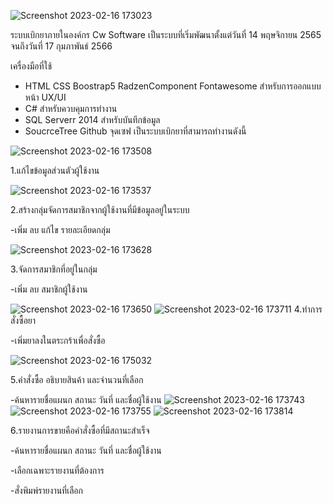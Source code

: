 ![Screenshot 2023-02-16 173023](https://user-images.githubusercontent.com/105155094/219340466-c3e2d125-eec2-46f6-aa6c-84b2ad3e5a45.png)

ระบบเบิกยาภายในองค์กร Cw Software เป็นระบบที่เริ่มพัฒนาตั้งแต่วันที่ 14 พฤษจิกายน 2565 จนถึงวันที่ 17 กุมภาพันธ์ 2566 

เครื่องมือที่ใช้
- HTML CSS Boostrap5 RadzenComponent Fontawesome สำหรับการออกแบบหน้า UX/UI
- C# สำหรับควบคุมการทำงาน
- SQL Serverr 2014 สำหรับบันทึกข้อมูล
- SoucrceTree Github จุดเซฟ
เป็นระบบเบิกยาที่สามารถทำงานดังนี้

![Screenshot 2023-02-16 173508](https://user-images.githubusercontent.com/105155094/219342498-a4fb87c1-1adb-4daf-9c5a-19d922a4f32b.png)

1.แก้ไขข้อมูลส่วนตัวผู้ใช้งาน

![Screenshot 2023-02-16 173537](https://user-images.githubusercontent.com/105155094/219342291-a52f81a2-498b-4af6-bc78-78658e4c2b1e.png)

2.สร้างกลุ่มจัดการสมาชิกจากผู้ใช้งานที่มีข้อมูลอยู่ในระบบ

-เพิ่ม ลบ แก้ไข รายละเอียดกลุ่ม

![Screenshot 2023-02-16 173628](https://user-images.githubusercontent.com/105155094/219342226-1f13f2ce-fbcb-4d5f-b6dc-d2fa3a080093.png)

3.จัดการสมาชิกที่อยู่ในกลุ่ม

-เพิ่ม ลบ สมาชิกผู้ใช้งาน

![Screenshot 2023-02-16 173650](https://user-images.githubusercontent.com/105155094/219342554-085926af-b3ea-4f26-ae60-665daf6b6f89.png)
![Screenshot 2023-02-16 173711](https://user-images.githubusercontent.com/105155094/219342579-5c56b3b3-c67a-42b6-ab09-6846f19dd6e8.png)
4.ทำการสั่งซื้อยา

-เพิ่มยาลงในตระกร้าเพื่อสั่งซื้อ

![Screenshot 2023-02-16 175032](https://user-images.githubusercontent.com/105155094/219344882-f5160a3d-7401-491f-9537-340a6a872d58.png)

5.คำสั่งซื้อ อธิบายสินค้า และจำนวนที่เลือก

-ค้นหารายชื่อแผนก สถานะ วันที่ และชื่อผู้ใช้งาน
![Screenshot 2023-02-16 173743](https://user-images.githubusercontent.com/105155094/219342645-af080e85-ae1b-4ff7-a5d7-f0cb29baa21f.png)
![Screenshot 2023-02-16 173755](https://user-images.githubusercontent.com/105155094/219342659-2d95c64f-ad69-4763-841f-e4ccc1f30174.png)
![Screenshot 2023-02-16 173814](https://user-images.githubusercontent.com/105155094/219342676-bbdef0ce-5c12-4c7a-8c8c-d54e18e0ff68.png)

6.รายงานการขายคือคำสั่งซื้อที่มีสถานะสำเร็จ

-ค้นหารายชื่อแผนก สถานะ วันที่ และชื่อผู้ใช้งาน

-เลือกเฉพาะรายงานที่ต้องการ

-สั่งพิมพ์รายงานที่เลือก


